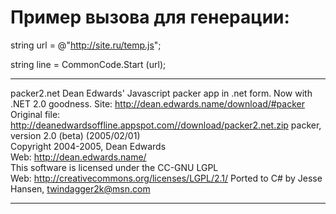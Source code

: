 Пример вызова для генерации:
===========

string url = @"http://site.ru/temp.js";

string line = CommonCode.Start (url);






-----



packer2.net
Dean Edwards' Javascript packer app in .net form. Now with .NET 2.0 goodness.
Site: http://dean.edwards.name/download/#packer  
Original file: http://deanedwardsoffline.appspot.com//download/packer2.net.zip
packer, version 2.0 (beta) (2005/02/01)  
Copyright 2004-2005, Dean Edwards  
Web: http://dean.edwards.name/  
This software is licensed under the CC-GNU LGPL  
Web: http://creativecommons.org/licenses/LGPL/2.1/
Ported to C# by Jesse Hansen, twindagger2k@msn.com  



-----
